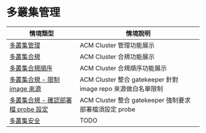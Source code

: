 # 多叢集管理

| 情境類型 | 情境說明 |
|---|---|
| [多叢集管理](https://github.com/CCChou/OpenShift-PoC-Scenario/blob/main/05_ClusterManagement/01_clustermanage/README.md) | ACM Cluster 管理功能展示 |
| [多叢集合規](https://github.com/CCChou/OpenShift-PoC-Scenario/blob/main/05_ClusterManagement/02_compliancemanage/README.md) | ACM Cluster 合規功能展示 |
| [多叢集合規順序](https://github.com/CCChou/OpenShift-PoC-Scenario/blob/main/05_ClusterManagement/03_policyorder/README.md) | ACM Cluster 合規順序功能展示 |
| [多叢集合規 - 限制 image 來源](https://github.com/CCChou/OpenShift-PoC-Scenario/blob/main/05_ClusterManagement/04_gatekeeper_allowrepos/README.md) | ACM Cluster 整合 gatekeeper 針對 image repo 來源做白名單限制 |
| [多叢集合規 - 確認部署檔 probe 設定](https://github.com/CCChou/OpenShift-PoC-Scenario/blob/main/05_ClusterManagement/05_gatekeeper_requireprobe/README.md) | ACM Cluster 整合 gatekeeper 強制要求部署檔須設定 probe |
| [多叢集安全](https://github.com/CCChou/OpenShift-PoC-Scenario/blob/main/05_ClusterManagement/06_acs/README.md) | TODO |